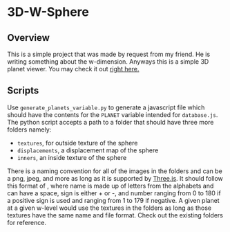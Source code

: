 # 3D-W-Sphere

## Overview
This is a simple project that was made by request from my friend. He is writing something about the w-dimension. Anyways this is a simple 3D planet viewer. You may check it out [right here.](https://sevora.github.io/3D-W-Sphere/)

## Scripts
Use `generate_planets_variable.py` to generate a javascript file which should have the contents for the `PLANET` variable intended for `database.js`. The python script accepts a path to a folder that should have three more folders namely:
- `textures`, for outside texture of the sphere
- `displacements`, a displacement map of the sphere
- `inners`, an inside texture of the sphere

There is a naming convention for all of the images in the folders and can be a png, jpeg, and more as long as it is supported by [Three.js](threejs.org). It should follow this format of <name><sign><number>, where name is made up of letters from the alphabets and can have a space, sign is either + or -, and number ranging from 0 to 180 if a positive sign is used and ranging from 1 to 179 if negative. A given planet at a given w-level would use the textures in the folders as long as those textures have the same name and file format. Check out the existing folders for reference.
